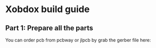 <h1> Xobdox build guide </h1>

<h2> Part 1: Prepare all the parts </h2>

You can order pcb from pcbway or jlpcb by grab the gerber file here: 
